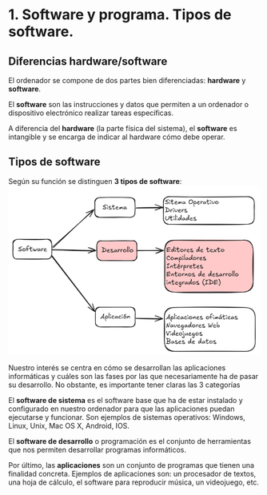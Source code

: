 # 1. Software y programa. Tipos de software.

## Diferencias hardware/software

El ordenador se compone de dos partes bien diferenciadas: **hardware** y **software**.

El **software** son las instrucciones y datos que permiten a un ordenador o dispositivo electrónico realizar tareas específicas. 

A diferencia del **hardware** (la parte física del sistema), el **software** es intangible y se encarga de indicar al hardware cómo debe operar.

## Tipos de software

Según su función se distinguen **3 tipos de software**:
![](./imagenes/tipos_de_software.png)

Nuestro interés se centra en cómo se desarrollan las aplicaciones informáticas y cuáles son las fases por las que necesariamente ha de pasar su desarrollo. No obstante, es importante tener claras las 3 categorías 

El **software de sistema** es el software base que ha de estar instalado y configurado en nuestro ordenador para que las aplicaciones puedan ejecutarse y funcionar. Son ejemplos de sistemas operativos: Windows, Linux, Unix, Mac OS X, Android, IOS.

El **software de desarrollo** o programación es el conjunto de herramientas que nos permiten desarrollar programas informáticos. 

Por último, las **aplicaciones** son un conjunto de programas que tienen una finalidad concreta.  Ejemplos de aplicaciones son: un procesador de textos, una hoja de cálculo, el software para reproducir música, un videojuego, etc.